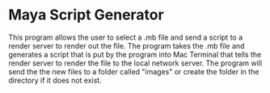 # Maya Script Generator
This program allows the user to select a .mb file and send a script to a render server to render out the file. The program takes the .mb file and generates a script that is put by the program into Mac Terminal that tells the render server to render the file to the local network server. The program will send the the new files to a folder called "images" or create the folder in the directory if it does not exist.
